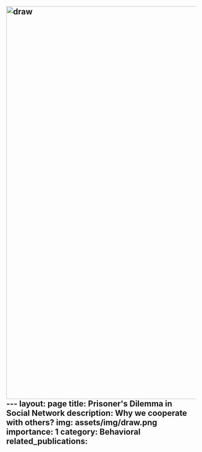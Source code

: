 <img width="1047" alt="draw" src="https://github.com/ZhihaoKevinWang/ZhihaoKevinWang.github.io/assets/121963119/e8ac789c-85d1-4da5-a29d-f9aa7d59d0c6">---
layout: page
title: Prisoner's Dilemma in Social Network
description: Why we cooperate with others?
img: assets/img/draw.png
importance: 1
category: Behavioral
related_publications: 
---


